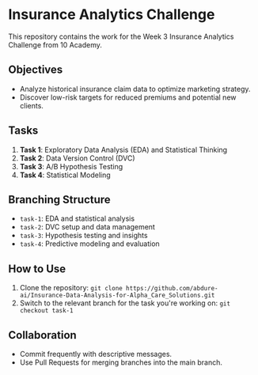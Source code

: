 # Insurance Analytics Challenge

This repository contains the work for the Week 3 Insurance Analytics Challenge from 10 Academy.

## Objectives
- Analyze historical insurance claim data to optimize marketing strategy.
- Discover low-risk targets for reduced premiums and potential new clients.

## Tasks
1. **Task 1**: Exploratory Data Analysis (EDA) and Statistical Thinking
2. **Task 2**: Data Version Control (DVC)
3. **Task 3**: A/B Hypothesis Testing
4. **Task 4**: Statistical Modeling

## Branching Structure
- `task-1`: EDA and statistical analysis
- `task-2`: DVC setup and data management
- `task-3`: Hypothesis testing and insights
- `task-4`: Predictive modeling and evaluation

## How to Use
1. Clone the repository: `git clone https://github.com/abdure-ai/Insurance-Data-Analysis-for-Alpha_Care_Solutions.git`
2. Switch to the relevant branch for the task you're working on: `git checkout task-1`

## Collaboration
- Commit frequently with descriptive messages.
- Use Pull Requests for merging branches into the main branch.
